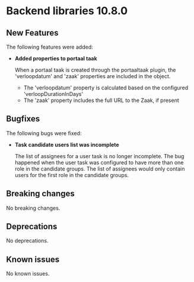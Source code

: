 # Backend libraries 10.8.0

## New Features

The following features were added:

* **Added properties to portaal taak**

  When a portaal taak is created through the portaaltaak plugin, the 'verloopdatum' and 'zaak' properties are included in the object. 
  - The 'verloopdatum' property is calculated based on the configured 'verloopDurationInDays'
  - The 'zaak' property includes the full URL to the Zaak, if present

## Bugfixes

The following bugs were fixed:

* **Task candidate users list was incomplete**

  The list of assignees for a user task is no longer incomplete. The bug happened when the user task was configured to
  have more than one role in the candidate groups. The list of assignees would only contain users for the first role in
  the candidate groups.

## Breaking changes

No breaking changes.

## Deprecations

No deprecations.

## Known issues

No known issues.
